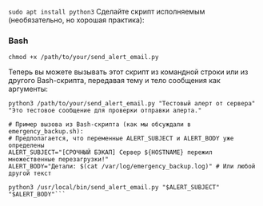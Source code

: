 `sudo apt install python3`
Сделайте скрипт исполняемым (необязательно, но хорошая практика):

**<h3>Bash</h3>**

`chmod +x /path/to/your/send_alert_email.py`

Теперь вы можете вызывать этот скрипт из командной строки или из другого Bash-скрипта, передавая тему и тело сообщения как аргументы:
```# Пример вызова из командной строки:
python3 /path/to/your/send_alert_email.py "Тестовый алерт от сервера" "Это тестовое сообщение для проверки отправки алерта."

# Пример вызова из Bash-скрипта (как мы обсуждали в emergency_backup.sh):
# Предполагается, что переменные ALERT_SUBJECT и ALERT_BODY уже определены
ALERT_SUBJECT="[СРОЧНЫЙ БЭКАП] Сервер ${HOSTNAME} пережил множественные перезагрузки!"
ALERT_BODY="Детали: $(cat /var/log/emergency_backup.log)" # Или любой другой текст

python3 /usr/local/bin/send_alert_email.py "$ALERT_SUBJECT" "$ALERT_BODY"```
